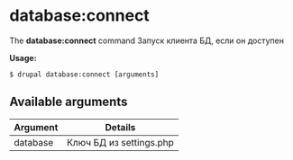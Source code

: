 # database:connect
The **database:connect** command Запуск клиента БД, если он доступен

**Usage:**
```
$ drupal database:connect [arguments] 
```

## Available arguments
Argument | Details
---------|-------------
database | Ключ БД из settings.php
